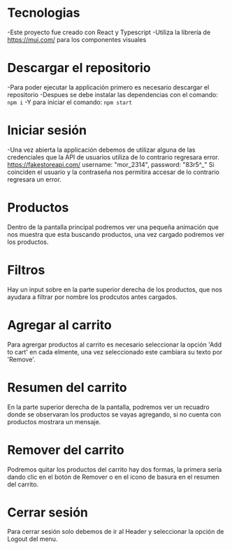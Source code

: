 # Tecnologias  
-Este proyecto fue creado con React y Typescript
-Utiliza la librería de https://mui.com/ para los componentes visuales 

# Descargar el repositorio
-Para poder ejecutar la applicación primero es necesario descargar el repositorio 
-Despues se debe instalar las dependencias con el comando:
  `npm i`
-Y para iniciar el comando:
`npm start`

# Iniciar sesión
-Una vez abierta la applicación debemos de utilizar alguna de las credenciales que la API de usuarios utiliza de lo contrario regresara error.
  https://fakestoreapi.com/
  username: "mor_2314",
  password: "83r5^_"
Si coinciden el usuario y la contraseña nos permitira accesar de lo contrario regresara un error.

# Productos
Dentro de la pantalla principal podremos ver una pequeña animación que nos muestra que esta buscando productos, una vez cargado podremos ver los productos.

# Filtros
Hay un input sobre en la parte superior derecha de los productos, que nos ayudara a filtrar por nombre los prodcutos antes cargados.

# Agregar al carrito
Para agrergar productos al carrito es necesario seleccionar la opción 'Add to cart' en cada elmente, una vez seleccionado este cambiara su texto por 'Remove'.

# Resumen del carrito
En la parte superior derecha de la pantalla, podremos ver un recuadro donde se observaran los productos se vayas agregando, si no cuenta con productos mostrara un mensaje.

# Remover del carrito
Podremos quitar los productos del carrito hay dos formas, la primera sería dando clic en el botón de Remover o en el icono de basura en el resumen del carrito.

# Cerrar sesión
Para cerrar sesión solo debemos de ir al Header y seleccionar la opción de Logout del menu.




